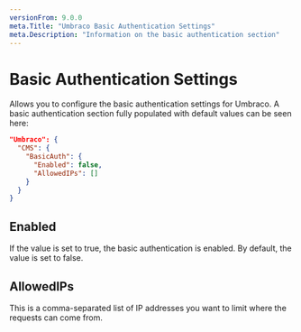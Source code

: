```yaml
---
versionFrom: 9.0.0
meta.Title: "Umbraco Basic Authentication Settings"
meta.Description: "Information on the basic authentication section"
---
```


# Basic Authentication Settings

Allows you to configure the basic authentication settings for Umbraco. A basic authentication section fully populated with default values can be seen here:

```json
"Umbraco": {
  "CMS": {
    "BasicAuth": {
      "Enabled": false,
      "AllowedIPs": []
    }
  }
}
```

## Enabled

If the value is set to true, the basic authentication is enabled. By default, the value is set to false.

## AllowedIPs

This is a comma-separated list of IP addresses you want to limit where the requests can come from.
